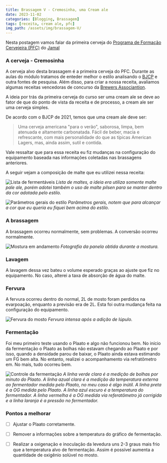 ```yaml
---
title: Brassagem V - Cremosinha, uma Cream ale
date: 2023-11-02
categories: [Blogging, Brassagem]
tags: [receita, cream ale, pfc]
img_path: /assets/img/brassagem-V/
---
```


Nesta postagem vamos falar da primeira cerveja do [Programa de Formação Cervejeira (PFC)](https://beerschool.com.br/programa-de-formacao-cervejeira-beer-school/) do [Jamal](https://www.instagram.com/jamal_awadallak/)

### A cerveja - Cremosinha

A cerveja alvo desta brassagem é a primeira cerveja do PFC. Durante as aulas do módulo tratamos de enteder melhor o estilo analisando o [BJCP](https://www.bjcp.org/style/2021/1/1C/cream-ale/) e outra fontes de pesquisa. Além disso, para criar a nossa receita, avaliamos algumas receitas vencedoras de concurso da [Brewers Associantion](https://www.brewersassociation.org/).

A ideia por trás da primeira cerveja do curso ser uma cream ale se deve ao fator de que do ponto de vista da receita e de processo, a cream ale ser uma cerveja simples.
 
De acordo com o  BJCP de 2021, temos que uma cream ale deve ser:

>  Uma cerveja americana "para o verão",
saborosa, limpa, bem atenuada e altamente carbonatada. Fácil de beber, macia e refrescante, com mais personalidade do que as típicas American Lagers, mas, ainda assim, sutil e contida.

Vale ressaltar que para essa receita eu fiz mudanças na configuração do equipamento baseada nas informações coletadas nas brassagens anteriores.

A seguir vejam a composição de malte que eu utilizei nessa receita:

![Lista de fermentáveis](fermentaveis.png)
_Lista de maltes, a ideia era utiliza somente malte pale ale, porém adotei também o uso de malte pilsen para se manter dentro da cor adotada pelo estilo._

![Parâmetros gerais do estilo](parametros.png)
_Parâmetros gerais, notem que para alcançar a cor que eu queria eu fiquei bem acima do estilo._

### A brassagem

A brassagem ocorreu normalmente, sem problemas.
A conversão ocorreu normalmente. 

![Mostura em andamento](mostura.jpg)
_Fotografia da panela obtida durante a mostura._

### Lavagem

A lavagem dessa vez bateu o volume esperado graças ao ajuste que fiz no equipamento. No caso, alterei a taxa de absorção de água do malte. 

### Fervura

A fervura ocorreu dentro do normal, 2L de mosto foram perdidos na evarpoação, enquanto a previsão era de 2L. Esta foi outra mudança feita na configuração do equipamento.

![Fervura do mosto ](fervura.gif)
_Fervura intensa após a adição de lúpulo._


### Fermentação

Foi meu primeiro teste usando o Plaato e algo não funcionou bem. No início da fermentação o Plaato as bolhas não estavam chegando ao Plaato e por isso, quando a densidade parou de baixar, o Plaato ainda estava estimando um FG bem alta. No entanto, realizei o acompanhamento via refratômetro em. No mais, tudo ocorreu bem.


![Controle da fermentação](fermentacao.png)
_A linha verde clara é a medição de bolhas por minuto do Plaato. A linha azual clara é a medição da temperatura externa ao fermentador medida pelo Plaato, no meu caso é algo inútil. A linha preta é a OG medida pelo Plaato. A linha azul escuro é a temperatura do fermentador. A linha vermelha é a OG medida via referatômetro já corrigida e a linha laranja é a pressão no fermentador._


### Pontos a melhorar

- [ ] Ajustar o Plaato corretamente.
- [ ] Remover a informações sobre a temperatura do gráfico de fermentação.
- [ ] Realizar a oxigenação e inoculação da levedura uns 2-3 graus mais frio que a temperatura alvo de fermentação. Assim é possível aumenta a quantidade de oxigênio solúvel no mosto.

